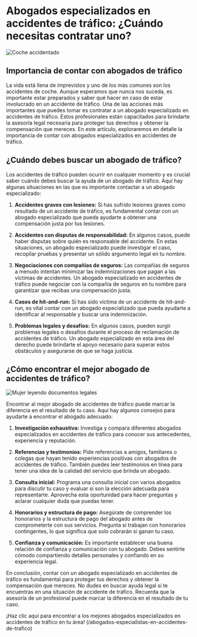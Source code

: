 # Abogados especializados en accidentes de tráfico: ¿Cuándo necesitas contratar uno?

![Coche accidentado](https://images.coches.com/_vn_/kia/Sportage/c399cf1d98a95d24f8e8715dd0b13fb2.jpg)

## Importancia de contar con abogados de tráfico
La vida está llena de imprevistos y uno de los más comunes son los accidentes de coche. Aunque esperamos que nunca nos suceda, es importante estar preparados y saber qué hacer en caso de estar involucrado en un accidente de tráfico. Una de las acciones más importantes que puedes tomar es contratar a un abogado especializado en accidentes de tráfico. Estos profesionales están capacitados para brindarte la asesoría legal necesaria para proteger tus derechos y obtener la compensación que mereces. En este artículo, exploraremos en detalle la importancia de contar con abogados especializados en accidentes de tráfico.

## ¿Cuándo debes buscar un abogado de tráfico?
Los accidentes de tráfico pueden ocurrir en cualquier momento y es crucial saber cuándo debes buscar la ayuda de un abogado de tráfico. Aquí hay algunas situaciones en las que es importante contactar a un abogado especializado:

1. **Accidentes graves con lesiones:** Si has sufrido lesiones graves como resultado de un accidente de tráfico, es fundamental contar con un abogado especializado que pueda ayudarte a obtener una compensación justa por tus lesiones.

2. **Accidentes con disputas de responsabilidad:** En algunos casos, puede haber disputas sobre quién es responsable del accidente. En estas situaciones, un abogado especializado puede investigar el caso, recopilar pruebas y presentar un sólido argumento legal en tu nombre.

3. **Negociaciones con compañías de seguros:** Las compañías de seguros a menudo intentan minimizar las indemnizaciones que pagan a las víctimas de accidentes. Un abogado especializado en accidentes de tráfico puede negociar con la compañía de seguros en tu nombre para garantizar que recibas una compensación justa.

4. **Casos de hit-and-run:** Si has sido víctima de un accidente de hit-and-run, es vital contar con un abogado especializado que pueda ayudarte a identificar al responsable y buscar una indemnización.

5. **Problemas legales y desafíos:** En algunos casos, pueden surgir problemas legales o desafíos durante el proceso de reclamación de accidentes de tráfico. Un abogado especializado en esta área del derecho puede brindarte el apoyo necesario para superar estos obstáculos y asegurarse de que se haga justicia.

## ¿Cómo encontrar el mejor abogado de accidentes de tráfico?
![Mujer leyendo documentos legales](https://media.gq.com.mx/photos/5f6bd44cbc946e88f6c96296/1:1/w_1800,h_1800,c_limit/Ferrari-SF90-Stradale-1ok.jpg)

Encontrar al mejor abogado de accidentes de tráfico puede marcar la diferencia en el resultado de tu caso. Aquí hay algunos consejos para ayudarte a encontrar el abogado adecuado:

1. **Investigación exhaustiva:** Investiga y compara diferentes abogados especializados en accidentes de tráfico para conocer sus antecedentes, experiencia y reputación.

2. **Referencias y testimonios:** Pide referencias a amigos, familiares o colegas que hayan tenido experiencias positivas con abogados de accidentes de tráfico. También puedes leer testimonios en línea para tener una idea de la calidad del servicio que brinda un abogado.

3. **Consulta inicial:** Programa una consulta inicial con varios abogados para discutir tu caso y evaluar si son la elección adecuada para representarte. Aprovecha esta oportunidad para hacer preguntas y aclarar cualquier duda que puedas tener.

4. **Honorarios y estructura de pago:** Asegúrate de comprender los honorarios y la estructura de pago del abogado antes de comprometerte con sus servicios. Pregunta si trabajan con honorarios contingentes, lo que significa que solo cobrarán si ganan tu caso.

5. **Confianza y comunicación:** Es importante establecer una buena relación de confianza y comunicación con tu abogado. Debes sentirte cómodo compartiendo detalles personales y confiando en su experiencia legal.

En conclusión, contar con un abogado especializado en accidentes de tráfico es fundamental para proteger tus derechos y obtener la compensación que mereces. No dudes en buscar ayuda legal si te encuentras en una situación de accidente de tráfico. Recuerda que la asesoría de un profesional puede marcar la diferencia en el resultado de tu caso.

¡Haz clic aquí para encontrar a los mejores abogados especializados en accidentes de tráfico en tu área! (/abogados-especialistas-en-accidentes-de-trafico)